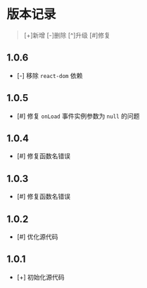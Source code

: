 # 版本记录

> [+]新增 [-]删除 [^]升级 [#]修复

## 1.0.6

* [-] 移除 `react-dom` 依赖

## 1.0.5

* [#] 修复 `onLoad` 事件实例参数为 `null` 的问题

## 1.0.4

* [#] 修复函数名错误

## 1.0.3

* [#] 修复函数名错误

## 1.0.2

* [#] 优化源代码

## 1.0.1

* [+] 初始化源代码
